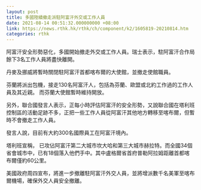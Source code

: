 ```yaml
---
layout: post
title: 多國陸續撤走派駐阿富汗外交或工作人員
date: 2021-08-14 00:51:32.000000000 +08:00
link: https://news.rthk.hk/rthk/ch/component/k2/1605819-20210814.htm
categories: rthk
---
```


阿富汗安全形勢惡化，多國開始撤走外交或工作人員。瑞士表示，駐阿富汗合作局餘下3名工作人員將盡快離開。

丹麥及挪威將暫時關閉駐阿富汗首都喀布爾的大使館，並撤走使館職員。

芬蘭將派出包機，接走130名阿富汗人，包括為芬蘭、歐盟或北約工作過的工作人員及其近親。 而芬蘭大使館暫時維持開放。

另外，聯合國發言人表示，正每小時評估阿富汗的安全形勢，又說聯合國在塔利班控制區的活動足跡不多，正把一些工作人員從阿富汗其他地方轉移至喀布爾，但暫時不會撤走工作人員。

發言人說，目前有大約300名國際員工在阿富汗境內。

塔利班宣稱， 已攻佔阿富汗第二大城市坎大哈和第三大城市赫拉特。而全國34個省會城市中，已有18個落入他們手中。其中盧格爾省首府普勒阿拉姆距離首都喀布爾僅約60公里。

美國政府周四宣布，將進一步撤離駐阿富汗外交人員，並將增派數千名美軍至喀布爾機場，確保外交人員安全撤離。
